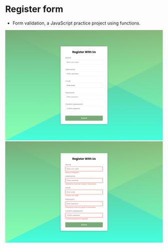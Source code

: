 # Register form

- Form validation, a JavaScript practice project using functions.

<img src="images/screenshots/register-form-1.png" alt="web app screenshots" width="800">
<img src="images/screenshots/register-form-2.png" alt="web app screenshots" width="800">